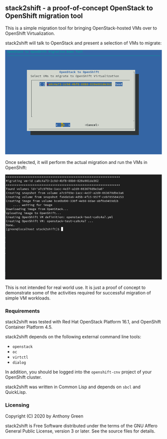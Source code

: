 ## stack2shift - a proof-of-concept OpenStack to OpenShift migration tool

This is a simple migration tool for bringing OpenStack-hosted VMs over
to OpenShift Virtualization.

stack2shift will talk to OpenStack and present a selection of VMs to migrate:

![alt text](select-vm.png "OpenStack VM selector")

Once selected, it will perform the actual migration and run the VMs in OpenShift:

![alt text](migrate-vm.png "OpenStack to OpenShift migration")

This is not intended for real world use. It is just a proof of concept
to demonstrate some of the activities required for successful
migration of simple VM workloads.

### Requirements

stack2shift was tested with Red Hat OpenStack Platform 16.1, and
OpenShift Container Platform 4.5.

stack2shift depends on the following external command line tools:

* `openstack`
* `oc`
* `virtctl`
* `dialog`

In addition, you should be logged into the `openshift-cnv` project of
your OpenShift cluster.

stack2shift was written in Common Lisp and depends on `sbcl` and
QuickLisp.

### Licensing

Copyright (C) 2020 by Anthony Green

stack2shift is Free Software distributed under the terms of the GNU
Affero General Public License, version 3 or later. See the source files
for details.
